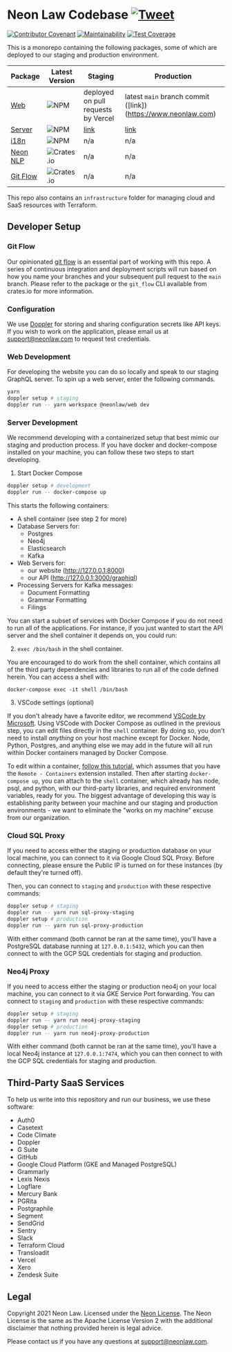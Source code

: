 # Neon Law Codebase [![Tweet](https://img.shields.io/twitter/url/http/shields.io.svg?style=social)](https://twitter.com/intent/tweet?text=Legaltech%20in%20the%20open.%20Check%20out%20%40NeonLaw%27s%20codebase%20repository%20for%20software%20and%20legal%20writing.&url=https://github.com/neonlaw/codebase)

[![Contributor Covenant](https://img.shields.io/badge/Contributor%20Covenant-v2.0%20adopted-ff69b4.svg)](CODE_OF_CONDUCT.md)
[![Maintainability](https://api.codeclimate.com/v1/badges/6e1cdb1d024d0f092903/maintainability)](https://codeclimate.com/github/NeonLaw/codebase/maintainability)
[![Test Coverage](https://api.codeclimate.com/v1/badges/6e1cdb1d024d0f092903/test_coverage)](https://codeclimate.com/github/NeonLaw/codebase/test_coverage)

This is a monorepo containing the following packages, some of which are
deployed to our staging and production environment.

|Package|Latest Version|Staging|Production|
|-------|--------------|-----------|-------|
|[Web](./web)|![NPM](https://img.shields.io/npm/v/@neonlaw/web)|deployed on pull requests by Vercel|latest `main` branch commit ([link])(https://www.neonlaw.com)|
|[Server](./server)|![NPM](https://img.shields.io/npm/v/@neonlaw/server)|[link](https://api.neonlaw.net)|[link](https://api.neonlaw.com)|
|[i18n](./i18n)|![NPM](https://img.shields.io/npm/v/@neonlaw/i18n)|n/a|n/a|
|[Neon NLP](./neon_nlp)|![Crates.io](https://img.shields.io/crates/v/neon_nlp)|n/a|n/a|
|[Git Flow](./git_flow)|![Crates.io](https://img.shields.io/crates/v/git_flow)|n/a|n/a|

This repo also contains an `infrastructure` folder for managing cloud and
SaaS resources with Terraform.

## Developer Setup

### Git Flow

Our opinionated [git flow](./git_flow) is an essential part of working with this
repo. A series of continuous integration and deployment scripts will run
based on how you name your branches and your subsequent pull request to the
`main` branch. Please refer to the package or the `git_flow` CLI available from
crates.io for more information.

### Configuration

We use [Doppler](https://www.doppler.com/) for storing and sharing configuration
secrets like API keys. If you wish to work on the application, please email us
at support@neonlaw.com to request test credentials.

### Web Development

For developing the website you can do so locally and speak to our staging
GraphQL server. To spin up a web server, enter the following commands.

```bash
yarn
doppler setup # staging
doppler run -- yarn workspace @neonlaw/web dev
```

### Server Development

We recommend developing with a containerized setup that best mimic our staging
and production process. If you have docker and docker-compose installed on
your machine, you can follow these two steps to start developing.

1. Start Docker Compose

```bash
doppler setup # development
doppler run -- docker-compose up
```

This starts the following containers:

- A shell container (see step 2 for more)
- Database Servers for:
  - Postgres
  - Neo4j
  - Elasticsearch
  - Kafka
- Web Servers for:
  - our website (http://127.0.0.1:8000)
  - our API (http://127.0.0.1:3000/graphiql)
- Processing Servers for Kafka messages:
  - Document Formatting
  - Grammar Formatting
  - Filings

You can start a subset of services with Docker Compose if you do not need to
run all of the applications. For instance, if you just wanted to start the
API server and the shell container it depends on, you could run:

2. `exec /bin/bash` in the shell container.

You are encouraged to do work from the shell container, which contains all of
the third party dependencies and libraries to run all of the code defined
herein. You can access a shell with:

```
docker-compose exec -it shell /bin/bash
```

3. VSCode settings (optional)

If you don't already have a favorite editor, we recommend [VSCode by
Microsoft](https://code.visualstudio.com/). Using VSCode with Docker Compose
as outlined in the previous step, you can edit files directly in the `shell`
container. By doing so, you don't need to install _anything_ on your host
machine except for Docker. Node, Python, Postgres, and anything else we
may add in the future will all run within Docker containers managed by Docker
Compose.

To edit within a container, [follow this
tutorial](https://code.visualstudio.com/docs/remote/containers), which
assumes that you have the `Remote - Containers` extension installed. Then
after starting `docker-compose up`, you can attach to the `shell` container,
which already has node, psql, and python, with our third-party libraries, and
required environment variables, ready for you. The biggest advantage of
developing this way is establishing parity between your machine and our
staging and production environments - we want to eliminate the "works on my
machine" excuse from our organization.

### Cloud SQL Proxy

If you need to access either the staging or production database on your local
machine, you can connect to it via Google Cloud SQL Proxy. Before connecting,
please ensure the Public IP is turned on for these instances (by default they're
turned off).

Then, you can connect to `staging` and `production` with these respective
commands:

```bash
doppler setup # staging
doppler run -- yarn run sql-proxy-staging
doppler setup # production
doppler run -- yarn run sql-proxy-production
```

With either command (both cannot be ran at the same time), you'll have a
PostgreSQL database running at `127.0.0.1:5432`, which you can then connect to
with the GCP SQL credentials for staging and production.

### Neo4j Proxy

If you need to access either the staging or production neo4j on your local
machine, you can connect to it via GKE Service Port forwarding. You can
connect to `staging` and `production` with these respective commands:

```bash
doppler setup # staging
doppler run -- yarn run neo4j-proxy-staging
doppler setup # production
doppler run -- yarn run neo4j-proxy-production
```

With either command (both cannot be ran at the same time), you'll have a
local Neo4j instance at `127.0.0.1:7474`, which you can then connect to with
the GCP SQL credentials for staging and production.


## Third-Party SaaS Services

To help us write into this repository and run our business, we use these
software:

- Auth0
- Casetext
- Code Climate
- Doppler
- G Suite
- GitHub
- Google Cloud Platform (GKE and Managed PostgreSQL)
- Grammarly
- Lexis Nexis
- Logflare
- Mercury Bank
- PGRita
- Postgraphile
- Segment
- SendGrid
- Sentry
- Slack
- Terraform Cloud
- Transloadit
- Vercel
- Xero
- Zendesk Suite

## Legal

Copyright 2021 Neon Law. Licensed under the [Neon License](LICENSE.md). The Neon
License is the same as the Apache License Version 2 with the additional
disclaimer that nothing provided herein is legal advice.

Please contact us if you have any questions at support@neonlaw.com.
